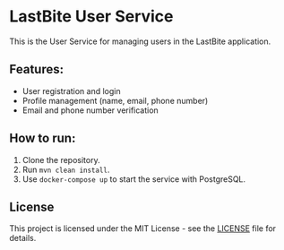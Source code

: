 # LastBite User Service
This is the User Service for managing users in the LastBite application.

## Features:
- User registration and login
- Profile management (name, email, phone number)
- Email and phone number verification

## How to run:
1. Clone the repository.
2. Run `mvn clean install`.
3. Use `docker-compose up` to start the service with PostgreSQL.

## License
This project is licensed under the MIT License - see the [LICENSE](./LICENSE) file for details.
